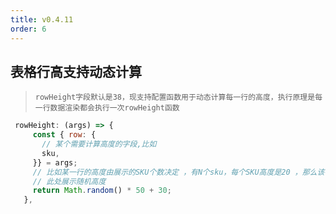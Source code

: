 ```yaml
---
title: v0.4.11
order: 6
---
```


## 表格行高支持动态计算

> `rowHeight字段默认是38，现支持配置函数用于动态计算每一行的高度，执行原理是每一行数据渲染都会执行一次rowHeight函数`

```js
 rowHeight: (args) => {
     const { row: {
       // 某个需要计算高度的字段,比如
       sku,
     }} = args;
     // 比如某一行的高度由展示的SKU个数决定 ，有N个sku，每个SKU高度是20 ，那么该行的高度就是N*20, 直接 return  N * 20;
     // 此处展示随机高度
     return Math.random() * 50 + 30;
   },
```
